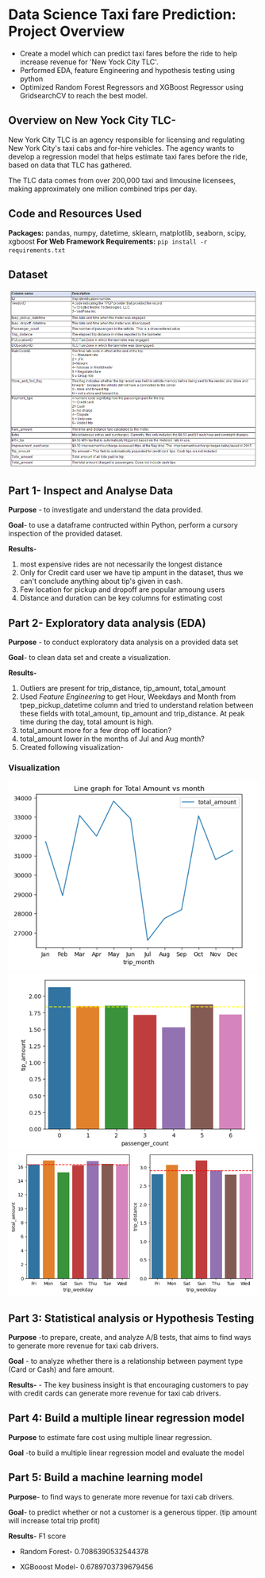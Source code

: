 # Data Science Taxi fare Prediction: Project Overview 
* Create a model which can predict taxi fares before the ride to help increase revenue for 'New Yock City TLC'.
* Performed EDA, feature Engineering and hypothesis testing using python
* Optimized Random Forest Regressors and XGBoost Regressor using GridsearchCV to reach the best model. 
 
## Overview on New Yock City TLC-
New York City TLC is an agency responsible for licensing and regulating New York City's taxi cabs and for-hire vehicles. The agency wants to develop a regression model that helps estimate taxi fares before the ride, based on data that TLC has gathered. 

The TLC data comes from over 200,000 taxi and limousine licensees, making approximately one million combined trips per day. 

## Code and Resources Used 
**Packages:** pandas, numpy, datetime, sklearn, matplotlib, seaborn, scipy, xgboost
**For Web Framework Requirements:**  ```pip install -r requirements.txt```  

## Dataset

![alt text](https://github.com/umeaimanMerchant/Taxi-Fare-prediction/blob/main/Images/Dataset%20img.PNG "Description of dataset")

## Part 1- Inspect and Analyse Data

**Purpose** - to investigate and understand the data provided.

**Goal**- to use a dataframe contructed within Python, perform a cursory inspection of the provided dataset.

**Results**- 
1. most expensive rides are not necessarily the longest distance
2. Only for Credit card user we have tip ampunt in the dataset, thus we can't conclude anything about tip's given in cash.
3. Few location for pickup and dropoff are popular amoung users
4. Distance and duration can be key columns for estimating cost

## Part 2- Exploratory data analysis (EDA)

**Purpose** - to conduct exploratory data analysis on a provided data set

**Goal**- to clean data set and create a visualization.

**Results-**
1. Outliers are present for trip_distance, tip_amount, total_amount
2. Used *Feature Engineering* to get Hour, Weekdays and Month from tpep_pickup_datetime column and tried to understand relation between these fields with total_amount, tip_amount and trip_distance. At peak time during the day, total amount is high.
3. total_amount more for a few drop off location?
4. total_amount lower in the months of Jul and Aug month?
3. Created following visualization-

### Visualization

![alt text](https://github.com/umeaimanMerchant/Taxi-Fare-prediction/blob/main/Images/Month%20vs%20amount.PNG "Month V/S Total Amount")
![alt text](https://github.com/umeaimanMerchant/Taxi-Fare-prediction/blob/main/Images/Passenger%20vs%20tip%20amt.PNG "Tip Amount V/S Passengers")
![alt text](https://github.com/umeaimanMerchant/Taxi-Fare-prediction/blob/main/Images/weekday%20vs%20amt%20and%20distance.PNG "Weekdays V/S Total Amount & Tip Amount")

## Part 3: Statistical analysis or Hypothesis Testing

**Purpose** -to prepare, create, and analyze A/B tests, that aims to find ways to generate more revenue for taxi cab drivers.

**Goal** - to analyze whether there is a relationship between payment type (Card or Cash) and fare amount. 

**Results-** - The key business insight is that encouraging customers to pay with credit cards can generate more revenue for taxi cab drivers.

## Part 4: Build a multiple linear regression model

**Purpose**  to estimate fare cost using multiple linear regression.

**Goal** -to build a multiple linear regression model and evaluate the model

## Part 5: Build a machine learning model 

**Purpose**- to find ways to generate more revenue for taxi cab drivers.  
  
**Goal**- to predict whether or not a customer is a generous tipper. (tip amount will increase total trip profit)

**Results**- F1 score

* Random Forest- 0.7086390532544378

* XGBooost Model- 0.6789703739679456
